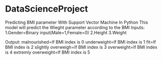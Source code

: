 # DataScienceProject
Predicting BMI parameter With Support Vector Machine In Python
This model will predict the Wieght parameter according to the BMI
Inputs:
1.Gender=Binary input(Male=1,Female=0)
2.Height
3.Weight

Output:
malnourished=If BMI index is 0
underweight=If BMI index is 1
fit=If BMI index is 2
slightly overweigh=If BMI index is 3
overweight=If BMI index is 4
extremly overweight=If BMI index is 5

